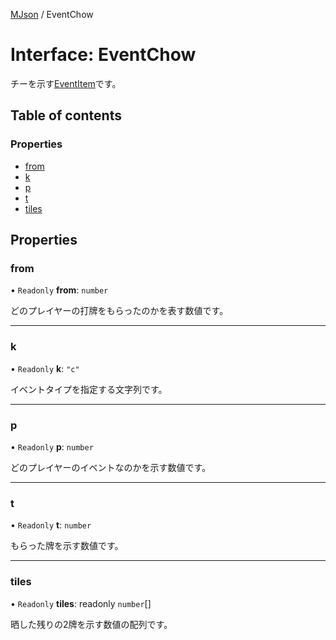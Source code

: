 [MJson](../modules.md) / EventChow

# Interface: EventChow

チーを示す[EventItem](../modules.md#eventitem)です。

## Table of contents

### Properties

- [from](EventChow.md#from)
- [k](EventChow.md#k)
- [p](EventChow.md#p)
- [t](EventChow.md#t)
- [tiles](EventChow.md#tiles)

## Properties

### from

• `Readonly` **from**: `number`

どのプレイヤーの打牌をもらったのかを表す数値です。

___

### k

• `Readonly` **k**: ``"c"``

イベントタイプを指定する文字列です。

___

### p

• `Readonly` **p**: `number`

どのプレイヤーのイベントなのかを示す数値です。

___

### t

• `Readonly` **t**: `number`

もらった牌を示す数値です。

___

### tiles

• `Readonly` **tiles**: readonly `number`[]

晒した残りの2牌を示す数値の配列です。
